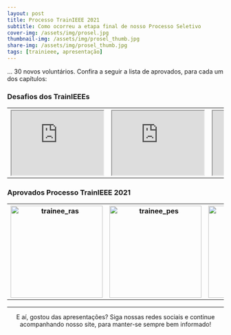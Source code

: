 ```yaml
---
layout: post
title: Processo TrainIEEE 2021
subtitle: Como ocorreu a etapa final de nosso Processo Seletivo
cover-img: /assets/img/prosel.jpg
thumbnail-img: /assets/img/prosel_thumb.jpg
share-img: /assets/img/prosel_thumb.jpg
tags: [trainieee, apresentação]
---
```


... 30 novos voluntários. Confira a seguir a lista de aprovados, para cada um dos capítulos:

### Desafios dos TrainIEEEs
<div class="row">
  <div class="col-xl-auto offset-xl-0 col-lg-4 offset-lg-0 mobile-side-scroller">
    <table class="table-borderless highlight">
        <tr>
          <th><center><iframe width="214" src="https://www.youtube.com/embed/tgbNymZ7vqY"></iframe></center></th>
          <th><center><iframe width="214" src="https://www.youtube.com/embed/tgbNymZ7vqY"></iframe></center></th>
          <th><center><iframe width="214" src="https://www.youtube.com/embed/tgbNymZ7vqY"></iframe></center></th>
        </tr>
    </table>
  </div>
</div>

### Aprovados Processo TrainIEEE 2021
<div class="row">
  <div class="col-xl-auto offset-xl-0 col-lg-4 offset-lg-0 mobile-side-scroller">
    <table class="table-borderless highlight">
        <tr>
          <th><center><img width="214" src="{{ 'assets/img/trainees_ras_21.jpg' | relative_url }}" alt="trainee_ras"/></center></th>
          <th><center><img width="214" src="{{ 'assets/img/trainees_pes_21.jpg' | relative_url }}" alt="trainee_pes"/></center></th>
          <th><center><img width="214" src="{{ 'assets/img/trainees_embs_21.jpg' | relative_url }}" alt="trainee_embs"/></center></th>
        </tr>
    </table>
  </div>
</div>

---
<p style="text-align: center;">
E aí, gostou das apresentações?
Siga nossas redes sociais e continue acompanhando nosso site, para manter-se sempre bem informado!
</p>
